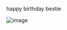 happy birthday bestie 

![image](https://github.com/evanimenon/topsecret/assets/77008458/4c986d58-611a-4143-9b99-cfb74d185a04)
